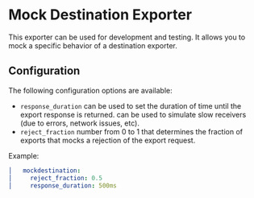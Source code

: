 # Mock Destination Exporter

This exporter can be used for development and testing.
It allows you to mock a specific behavior of a destination exporter.

## Configuration

The following configuration options are available:

- `response_duration` can be used to set the duration of time until the export response is returned. can be used to simulate slow receivers (due to errors, network issues, etc).
- `reject_fraction` number from 0 to 1 that determines the fraction of exports that mocks a rejection of the export request.

Example:

```yaml
│   mockdestination:
│     reject_fraction: 0.5
│     response_duration: 500ms
```
